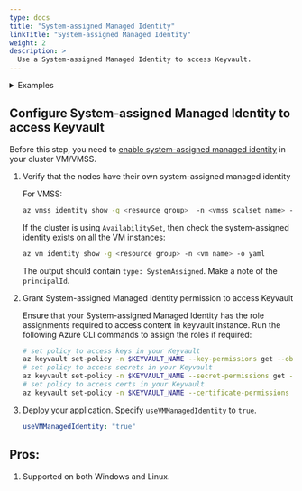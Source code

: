 ```yaml
---
type: docs
title: "System-assigned Managed Identity"
linkTitle: "System-assigned Managed Identity"
weight: 2
description: >
  Use a System-assigned Managed Identity to access Keyvault.
---
```


<details>
<summary>Examples</summary>

- `SecretProviderClass`
```yaml
# This is a SecretProviderClass example using system-assigned identity to access Key Vault
apiVersion: secrets-store.csi.x-k8s.io/v1
kind: SecretProviderClass
metadata:
  name: azure-kvname-system-msi
spec:
  provider: azure
  parameters:
    usePodIdentity: "false"
    useVMManagedIdentity: "true"
    userAssignedIdentityID: ""      # If empty, then defaults to use the system assigned identity on the VM
    keyvaultName: "kvname"
    cloudName: ""                   # [OPTIONAL for Azure] if not provided, azure environment will default to AzurePublicCloud
    objects:  |
      array:
        - |
          objectName: secret1
          objectType: secret        # object types: secret, key or cert
          objectVersion: ""         # [OPTIONAL] object versions, default to latest if empty
        - |
          objectName: key1
          objectType: key
          objectVersion: ""
    tenantID: "tid"                 # the tenant ID of the KeyVault
```

- `Pod` yaml
```yaml

# This is a sample pod definition for using SecretProviderClass and system-assigned identity to access Key Vault
kind: Pod
apiVersion: v1
metadata:
  name: busybox-secrets-store-inline-system-msi
spec:
  containers:
    - name: busybox
      image: registry.k8s.io/e2e-test-images/busybox:1.29-4
      command:
        - "/bin/sleep"
        - "10000"
      volumeMounts:
      - name: secrets-store01-inline
        mountPath: "/mnt/secrets-store"
        readOnly: true
  volumes:
    - name: secrets-store01-inline
      csi:
        driver: secrets-store.csi.k8s.io
        readOnly: true
        volumeAttributes:
          secretProviderClass: "azure-kvname-system-msi"
```
</details>

## Configure System-assigned Managed Identity to access Keyvault

Before this step, you need to [enable system-assigned managed identity](https://docs.microsoft.com/en-us/azure/active-directory/managed-identities-azure-resources/qs-configure-cli-windows-vm#enable-system-assigned-managed-identity-on-an-existing-azure-vm) in your cluster VM/VMSS.

1. Verify that the nodes have their own system-assigned managed identity

    For VMSS:
    ```bash
    az vmss identity show -g <resource group>  -n <vmss scalset name> -o yaml
    ```

    If the cluster is using `AvailabilitySet`, then check the system-assigned identity exists on all the VM instances:
    ```bash
    az vm identity show -g <resource group> -n <vm name> -o yaml
    ```
    The output should contain `type: SystemAssigned`. Make a note of the `principalId`.

2. Grant System-assigned Managed Identity permission to access Keyvault

   Ensure that your System-assigned Managed Identity has the role assignments required to access content in keyvault instance. Run the following Azure CLI commands to assign the roles if required:

   ```bash
   # set policy to access keys in your Keyvault
   az keyvault set-policy -n $KEYVAULT_NAME --key-permissions get --object-id <SYSTEM-ASSIGNED MANAGED IDENTITY PRINCIPALID>
   # set policy to access secrets in your Keyvault
   az keyvault set-policy -n $KEYVAULT_NAME --secret-permissions get --object-id <SYSTEM-ASSIGNED MANAGED IDENTITY PRINCIPALID>
   # set policy to access certs in your Keyvault
   az keyvault set-policy -n $KEYVAULT_NAME --certificate-permissions get --object-id <SYSTEM-ASSIGNED MANAGED IDENTITY PRINCIPALID>
   ```

3. Deploy your application. Specify `useVMManagedIdentity` to `true`.

    ```yaml
    useVMManagedIdentity: "true"
    ```

## Pros:
1. Supported on both Windows and Linux.
